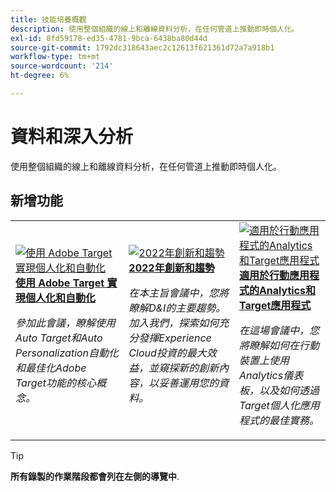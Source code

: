```yaml
---
title: 技能培養概觀
description: 使用整個組織的線上和離線資料分析，在任何管道上推動即時個人化。
exl-id: 8fd59178-ed35-4781-9bca-6438ba80d44d
source-git-commit: 1792dc318643aec2c12613f621361d72a7a918b1
workflow-type: tm+mt
source-wordcount: '214'
ht-degree: 6%

---
```


# 資料和深入分析

使用整個組織的線上和離線資料分析，在任何管道上推動即時個人化。

## 新增功能

<table>
<tr>
  <td>
    <a href="https://experienceleague.adobe.com/docs/events/skill-builder-recordings/data-and-insights/2022/personalize.html">
      <img alt="使用 Adobe Target 實現個人化和自動化" src="https://video.tv.adobe.com/v/343821?format=jpeg" />
    </a>
     <div>
      <a href="https://experienceleague.adobe.com/docs/events/skill-builder-recordings/data-and-insights/2022/personalize.html">
        <strong>使用 Adobe Target 實現個人化和自動化</strong>
      </a>
    </div>
    <p>
    <em>參加此會議，瞭解使用Auto Target和Auto Personalization自動化和最佳化Adobe Target功能的核心概念。</em>
    <p>
  </td>
  <td>
    <a href="https://experienceleague.adobe.com/docs/events/skill-builder-recordings/data-and-insights/2022/innovations.html">
      <img alt="2022年創新和趨勢" src="https://video.tv.adobe.com/v/343818?format=jpeg" />
    </a>
     <div>
      <a href="https://experienceleague.adobe.com/docs/events/skill-builder-recordings/data-and-insights/2022/innovations.html">
        <strong>2022年創新和趨勢</strong>
      </a>
    </div>
    <p>
    <em>在本主旨會議中，您將瞭解D&amp;I的主要趨勢。加入我們，探索如何充分發揮Experience Cloud投資的最大效益，並窺探新的創新內容，以妥善運用您的資料。</em>
    <p>
  </td>  
  <td>
    <a href="https://experienceleague.adobe.com/docs/events/skill-builder-recordings/data-and-insights/2022/mobile-and-apps.html">
      <img alt="適用於行動應用程式的Analytics和Target應用程式" src="https://video.tv.adobe.com/v/343819?format=jpeg" />
    </a>
     <div>
      <a href="https://experienceleague.adobe.com/docs/events/skill-builder-recordings/data-and-insights/2022/mobile-and-apps.html">
        <strong>適用於行動應用程式的Analytics和Target應用程式</strong>
      </a>
    </div>
    <p>
    <em>在這場會議中，您將瞭解如何在行動裝置上使用Analytics儀表板，以及如何透過Target個人化應用程式的最佳實務。</em>
    <p>
  </td>
</tr>
</table>

>[!TIP]
>
>**所有錄製的作業階段都會列在左側的導覽中**.

